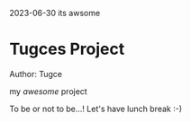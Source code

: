 2023-06-30 its awsome

# Tugces Project

Author: Tugce

my *awesome* project 

To be or not to be...!
Let's have lunch break :-)
